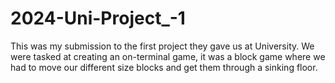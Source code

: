 # 2024-Uni-Project_-1
This was my submission to the first project they gave us at University. We were tasked at creating an on-terminal game, it was a block game where we had to move our different size blocks and get them through a sinking floor. 
